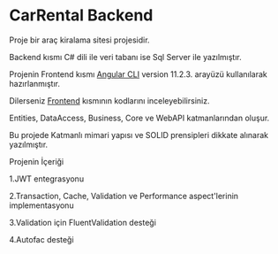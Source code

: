 # CarRental Backend
Proje bir araç kiralama sitesi projesidir. 

Backend kısmı C# dili ile veri tabanı ise Sql Server ile yazılmıştır.

Projenin Frontend kısmı  [Angular CLI](https://github.com/angular/angular-cli) version 11.2.3. arayüzü kullanılarak hazırlanmıştır. 

Dilerseniz [Frontend](https://github.com/Erenk1412/CarRentalProject-Frontend) kısmının kodlarını inceleyebilirsiniz.

Entities, DataAccess, Business, Core ve WebAPI katmanlarından oluşur.

Bu projede Katmanlı mimari yapısı ve SOLID prensipleri dikkate alınarak yazılmıştır.




Projenin İçeriği

1.JWT entegrasyonu

2.Transaction, Cache, Validation ve Performance aspect'lerinin implementasyonu

3.Validation için FluentValidation desteği

4.Autofac desteği 
